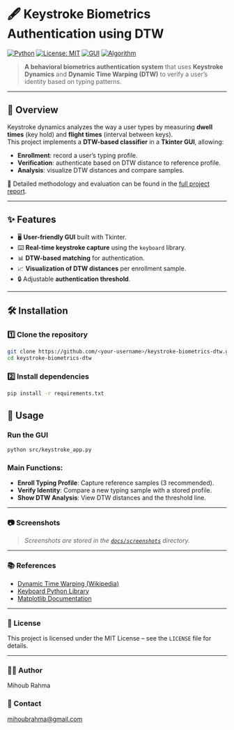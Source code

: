 # 🖋️ Keystroke Biometrics Authentication using DTW

[![Python](https://img.shields.io/badge/Python-3.x-blue.svg)](https://www.python.org/)
[![License: MIT](https://img.shields.io/badge/License-MIT-yellow.svg)](LICENSE)
[![GUI](https://img.shields.io/badge/GUI-Tkinter-green)](https://docs.python.org/3/library/tkinter.html)
[![Algorithm](https://img.shields.io/badge/Algorithm-DTW-orange)](https://en.wikipedia.org/wiki/Dynamic_time_warping)

> **A behavioral biometrics authentication system** that uses **Keystroke Dynamics** and **Dynamic Time Warping (DTW)** to verify a user’s identity based on typing patterns.

---

## 📌 Overview
Keystroke dynamics analyzes the way a user types by measuring **dwell times** (key hold) and **flight times** (interval between keys).  
This project implements a **DTW-based classifier** in a **Tkinter GUI**, allowing:
- **Enrollment**: record a user’s typing profile.
- **Verification**: authenticate based on DTW distance to reference profile.
- **Analysis**: visualize DTW distances and compare samples.

📄 Detailed methodology and evaluation can be found in the [full project report](docs/rapport.pdf).

---

## ✨ Features
- 🖥️ **User-friendly GUI** built with Tkinter.
- ⌨️ **Real-time keystroke capture** using the `keyboard` library.
- 📊 **DTW-based matching** for authentication.
- 📈 **Visualization of DTW distances** per enrollment sample.
- 🔒 Adjustable **authentication threshold**.

---


## 🛠 Installation

### 1️⃣ Clone the repository
```bash
git clone https://github.com/<your-username>/keystroke-biometrics-dtw.git
cd keystroke-biometrics-dtw 
```

### 2️⃣ Install dependencies
```bash
pip install -r requirements.txt
```

## 🚀 Usage

### Run the GUI
```bash
python src/keystroke_app.py
```

### Main Functions:
* **Enroll Typing Profile**: Capture reference samples (3 recommended).
* **Verify Identity**: Compare a new typing sample with a stored profile.
* **Show DTW Analysis**: View DTW distances and the threshold line.

---

### 📷 Screenshots

> _Screenshots are stored in the [`docs/screenshots`](docs/screenshots/) directory._

---


### 📚 References
* [Dynamic Time Warping (Wikipedia)](https://en.wikipedia.org/wiki/Dynamic_time_warping)
* [Keyboard Python Library](https://pypi.org/project/keyboard/)
* [Matplotlib Documentation](https://matplotlib.org/stable/contents.html)

---

### 📜 License
This project is licensed under the MIT License – see the `LICENSE` file for details.

---

### 👨‍💻 Author
Mihoub Rahma

### 📧 Contact
mihoubrahma@gmail.com
